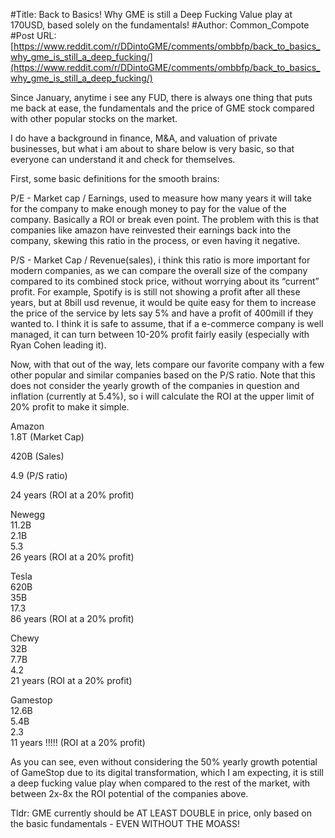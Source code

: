 #Title: Back to Basics! Why GME is still a Deep Fucking Value play at 170USD, based solely on the fundamentals!
#Author: Common_Compote
#Post URL: [https://www.reddit.com/r/DDintoGME/comments/ombbfp/back_to_basics_why_gme_is_still_a_deep_fucking/](https://www.reddit.com/r/DDintoGME/comments/ombbfp/back_to_basics_why_gme_is_still_a_deep_fucking/)


Since January, anytime i see any FUD, there is always one thing that puts me back at ease, the fundamentals and the price of GME stock compared with other popular stocks on the market.

I do have a background in finance, M&A, and valuation of private businesses, but what i am about to share below is very basic, so that everyone can understand it and check for themselves.

First, some basic definitions for the smooth brains:

P/E - Market cap / Earnings, used to measure how many years it will take for the company to make enough money to pay for the value of the company. Basically a ROI or break even point. The problem with this is that companies like amazon have reinvested their earnings back into the company, skewing this ratio in the process, or even having it negative.

P/S - Market Cap / Revenue(sales), i think this ratio is more important for modern companies, as we can compare the overall size of the company compared to its combined stock price, without worrying about its “current” profit. For example, Spotify is is still not showing a profit after all these years, but at 8bill usd revenue, it would be quite easy for them to increase the price of the service by lets say 5% and have a profit of 400mill if they wanted to. I think it is safe to assume, that if a e-commerce company is well managed, it can turn between 10-20% profit fairly easily (especially with Ryan Cohen leading it).

Now, with that out of the way, lets compare our favorite company with a few other popular and similar companies based on the P/S ratio. Note that this does not consider the yearly growth of the companies in question and inflation (currently at 5.4%), so i will calculate the ROI at the upper limit of 20% profit to make it simple.

Amazon     
1.8T (Market Cap)

420B (Sales)

4.9  (P/S ratio)

24 years (ROI at a 20% profit)

Newegg     
11.2B         
2.1B      
5.3    
26 years  (ROI at a 20% profit)

Tesla          
620B         
35B      
17.3   
86 years  (ROI at a 20% profit)

Chewy        
32B           
7.7B      
4.2    
21 years (ROI at a 20% profit)

Gamestop  
12.6B         
5.4B     
2.3    
11 years !!!!!  (ROI at a 20% profit)

As you can see, even without considering the 50% yearly growth potential of GameStop due to its digital transformation, which I am expecting, it is still a deep fucking value play when compared to the rest of the market, with between 2x-8x the ROI potential of the companies above.

Tldr: GME currently should be AT LEAST DOUBLE in price, only based on the basic fundamentals - EVEN WITHOUT THE MOASS!